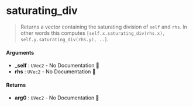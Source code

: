 # saturating\_div

>  Returns a vector containing the saturating division of `self` and `rhs`.
>  In other words this computes `[self.x.saturating_div(rhs.x), self.y.saturating_div(rhs.y), ..]`.

#### Arguments

- **\_self** : `UVec2` \- No Documentation 🚧
- **rhs** : `UVec2` \- No Documentation 🚧

#### Returns

- **arg0** : `UVec2` \- No Documentation 🚧